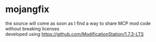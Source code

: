 # mojangfix
the source will come as soon as I find a way to share MCP mod code without breaking licenses\
developed using https://github.com/ModificationStation/1.7.3-LTS
